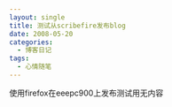 ```yaml
---
layout: single
title: 测试从scribefire发布blog
date: 2008-05-20
categories:
  - 博客日记
tags:
  - 心情随笔
---
```


使用firefox在eeepc900上发布测试用无内容
